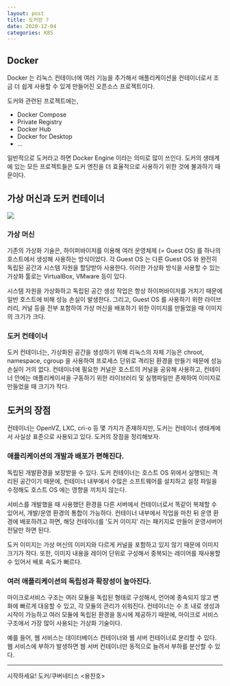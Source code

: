 ```yaml
---
layout: post
title: 도커란 ?
date: 2020-12-04
categories: K8S
---
```


## Docker

Docker 는 리눅스 컨테이너에 여러 기능을 추가해서 애플리케이션을 컨테이너로서 조금 더 쉽게 사용할 수 있게 만들어진 오픈소스 프로젝트이다.

도커와 관련된 프로젝트에는,

- Docker Compose
- Private Registry
- Docker Hub
- Docker for Desktop
- ...

일반적으로 도커라고 하면 Docker Engine 이라는 의미로 많이 쓰인다.
도커의 생태계에 있는 모든 프로젝트들은 도커 엔진을 더 효율적으로 사용하기 위한 것에 불과하기 때문이다.

## 가상 머신과 도커 컨테이너

![](/image/virtual-docker.png)

### 가상 머신

기존의 가상화 기술은, 하이퍼바이저를 이용해 여러 운영체제 (= Guest OS) 를 하나의 호스트에서 생성해 사용하는 방식이었다.
각 Guest OS 는 다른 Guest OS 와 완전히 독립된 공간과 시스템 자원을 할당받아 사용한다.
이러한 가상화 방식을 사용할 수 있는 가상화 툴로는 VirtualBox, VMware 등이 있다.

시스템 자원을 가상화하고 독립된 공간 생성 작업은 항상 하이퍼바이저를 거치기 때문에 일반 호스트에 비해 성능 손실이 발생한다.
그리고, Guest OS 를 사용하기 위한 라이브러리, 커널 등을 전부 포함하여 가상 머신을 배포하기 위한 이미지를 만들었을 때 이미지의 크기가 크다.

### 도커 컨테이너

도커 컨테이너는, 가상화된 공간을 생성하기 위해 리눅스의 자체 기능은 chroot, namespace, cgroup 을 사용하여 프로세스 단위로 격리된 환경을 만들기 때문에 성능 손실이 거의 없다.
컨테이너에 필요한 커널은 호스트의 커널을 공유해 사용하고, 컨테이너 안에는 애플리케이셔을 구동하기 위한 라이브러리 및 실행파일만 존재하여 이미지로 만들었을 때 크기가 작다.

## 도커의 장점

컨테이너는 OpenVZ, LXC, cri-o 등 몇 가지가 존재하지만, 도커는 컨테이너 생태계에서 사실상 표준으로 사용되고 있다. 도커의 장점을 정리해보자.

### 애플리케이션의 개발과 배포가 편해진다.

독립된 개발환경을 보장받을 수 있다.
도커 컨테이너는 호스트 OS 위에서 실행되는 격리된 공간이기 때문에, 컨테이너 내부에서 수많은 소프트웨어를 설치하고 설정 파일을 수정해도 호스트 OS 에는 영향을 끼치지 않는다.

서비스를 개발했을 때 사용했던 환경을 다른 서버에서 컨테이너로서 똑같이 복제할 수 있어서, 개발/운영 환경의 통합이 가능하다.
컨테이너 내부에서 작업을 마친 뒤 운영 환경에 배포하려고 하면, 해당 컨테이너를 '도커 이미지' 라는 패키지로 만들어 운영서버어 전달만 하면 된다.

도커 이미지는 가상 머신의 이미지와 다르게 커널을 포함하고 있지 않기 때문에 이미지 크기가 작다.
또한, 이미지 내용을 레이어 단위로 구성해서 중복되는 레이어를 재사용할 수 있어서 배포 속도가 뻐르다.

### 여러 애플리케이션의 독립성과 확장성이 높아진다.

마이크로서비스 구조는 여러 모듈을 독립된 형태로 구성해서, 언어에 종속되지 않고 변화에 빠르게 대응할 수 있고, 각 모듈의 관리가 쉬워진다.
컨테이너는 수 초 내로 생성과 시작이 가능하고 여러 모듈에 독립된 환경을 동시에 제공하기 때문에, 마이크로 서비스 구조에서 가장 많이 사용되는 가상화 기술이다.

예를 들어, 웹 서비스는 데이터베이스 컨테이너와 웹 서버 컨테이너로 분리할 수 있다.
웹 서비스에 부하가 발생하면 웹 서버 컨테이너만 동적으로 늘려서 부하를 분산할 수 있다.

---

시작하세요! 도커/쿠버네티스 <용찬호>
